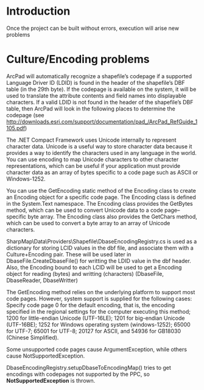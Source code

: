 # Introduction #

Once the project can be built without errors, execution will arise new problems

# Culture/Encoding problems #
ArcPad will automatically recognize a shapefile’s codepage if a supported Language Driver ID (LDID) is found in the header of the shapefile’s DBF table (in the 29th byte). If the codepage is available on the system, it will be used to translate the attribute contents and field names into displayable characters. If a valid LDID is not found in the header of the shapefile’s DBF table, then ArcPad will look in the following places to determine
the codepage (see http://downloads.esri.com/support/documentation/pad_/ArcPad_RefGuide_1105.pdf)

The .NET Compact Framework uses Unicode internally to represent character data. Unicode is a useful way to store character data because it provides a way to identify the characters used in any language in the world. You can use encoding to map Unicode characters to other character representations, which can be useful if your application must provide character data as an array of bytes specific to a code page such as ASCII or Windows-1252.

You can use the GetEncoding static method of the Encoding class to create an Encoding
object for a specific code page. The Encoding class is defined in the System.Text namespace. The Encoding class provides the GetBytes method, which can be used to convert Unicode data to a code page–specific byte array. The Encoding class also provides the GetChars method, which can be used to convert a byte array to an array of Unicode characters.

SharpMap\Data\Providers\Shapefile\DbaseEncodingRegistry.cs is used as a dictionary for storing LCID values in the dbf file, and associate them with a Culture+Encoding pair. These will be used later in DbaseFile.CreateDbaseFile() for writting the LDID value in the dbf header. Also, the Encoding bound to each LCID will be used to get a Encoding object for reading (bytes) and writting (characters) (DbaseFile, DbaseReader, DbaseWritter)

The GetEncoding method relies on the underlying platform to support most code pages. However, system support is supplied for the following cases: Specify code page 0 for the default encoding, that is, the encoding specified in the regional settings for the computer executing this method; 1200 for little-endian Unicode (UTF-16LE); 1201 for big-endian Unicode (UTF-16BE); 1252 for Windows operating system (windows-1252); 65000 for UTF-7; 65001 for UTF-8; 20127 for ASCII, and 54936 for GB18030 (Chinese Simplified).

Some unsupported code pages cause ArgumentException, while others cause NotSupportedException.

DbaseEncodingRegistry.setupDbaseToEncodingMap() tries to get encodings with codepages not supported by the PPC, so **NotSupportedException** is thrown.

